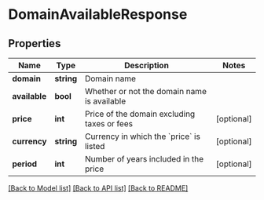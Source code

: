 # DomainAvailableResponse

## Properties
Name | Type | Description | Notes
------------ | ------------- | ------------- | -------------
**domain** | **string** | Domain name | 
**available** | **bool** | Whether or not the domain name is available | 
**price** | **int** | Price of the domain excluding taxes or fees | [optional] 
**currency** | **string** | Currency in which the &#x60;price&#x60; is listed | [optional] 
**period** | **int** | Number of years included in the price | [optional] 

[[Back to Model list]](../../README.md#documentation-for-models) [[Back to API list]](../../README.md#documentation-for-api-endpoints) [[Back to README]](../../README.md)



